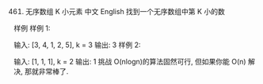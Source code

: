 461. 无序数组 K 小元素
     中文 English
     找到一个无序数组中第 K 小的数

样例
样例 1:

输入: [3, 4, 1, 2, 5], k = 3
输出: 3
样例 2:

输入: [1, 1, 1], k = 2
输出: 1
挑战
O(nlogn)的算法固然可行, 但如果你能 O(n) 解决, 那就非常棒了.
